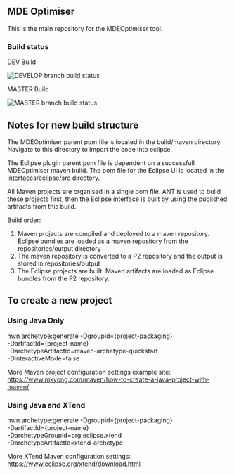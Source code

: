 ## MDE Optimiser

This is the main repository for the MDEOptimiser tool.

### Build status

DEV Build

![DEVELOP branch build status](https://travis-ci.org/mde-optimiser/mde_optimiser.svg?branch=develop)

MASTER Build

![MASTER branch build status](https://travis-ci.org/mde-optimiser/mde_optimiser.svg?branch=master)

## Notes for new build structure

The MDEOptimiser parent pom file is located in the build/maven directory. Navigate to this directory to import the code into eclipse.

The Eclipse plugin parent pom file is dependent on a successfull MDEOptimiser maven build. The pom file for the Eclipse UI is located in the interfaces/eclipse/src directory.

All Maven projects are organised in a single pom file. ANT is used to build these projects first, then the Eclipse interface is built by using the published artifacts from this build.

Build order:

1. Maven projects are compiled and deployed to a maven repository. Eclipse bundles are loaded as a maven repository from the repositories/output directory
2. The maven repository is converted to a P2 repository and the output is stored in repositories/output
3. The Eclipse projects are built. Maven artifacts are loaded as Eclipse bundles from the P2 repository.


## To create a new project

### Using Java Only

mvn archetype:generate
	-DgroupId={project-packaging} \
	-DartifactId={project-name} \
	-DarchetypeArtifactId=maven-archetype-quickstart \
	-DinteractiveMode=false

More Maven project configuration settings example site:
https://www.mkyong.com/maven/how-to-create-a-java-project-with-maven/

### Using Java and XTend

mvn archetype:generate
-DgroupId={project-packaging} \
-DartifactId={project-name} \
-DarchetypeGroupId=org.eclipse.xtend \
-DarchetypeArtifactId=xtend-archetype

More XTend Maven configuration settings: https://www.eclipse.org/xtend/download.html

